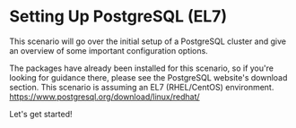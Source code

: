 # Setting Up PostgreSQL (EL7) 
This scenario will go over the initial setup of a PostgreSQL cluster and give an overview of some important configuration options.
 
The packages have already been installed for this scenario, so if you're looking for guidance there, please see the PostgreSQL website's download section. This scenario is assuming an EL7 (RHEL/CentOS) environment. https://www.postgresql.org/download/linux/redhat/

Let's get started!
